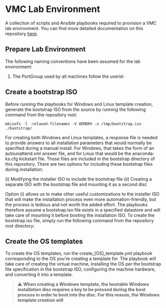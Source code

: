 # VMC Lab Environment
A collection of scripts and Ansible playbooks required to provision a VMC lab environment. You
can find more detailed documentation on this repository [here](http://www.google.com).

## Prepare Lab Environment
The following naming conventions have been assumed for the lab environment:
1. The PortGroup used by all machines follow the userid-

## Create a bootstrap ISO
Before running the playbooks for Windows and Linux template creation, generate the bootstrap ISO
from the source by running the following command from the repository root:

`mkisofs -l -relaxed-filenames -V OEMDRV -o /tmp/bootstrap.iso ./bootstrap/`

For creating both Windows and Linux templates, a response file is needed to provide answers to all
installation parameters that would normally be specified during a manual install. For Windows, that
takes the form of an autounattend.xml answer file, and for Linux that would be the anaconda-ks.cfg
kickstart file. Those files are included in the bootstrap directory of this repository. There are
two options for including these bootstrap files during installation:

(i) Modifying the installer ISO to include the bootstrap file
(ii) Creating a separate ISO with the bootstrap file and mounting it as a second disc

Option (i) allows us to make other useful customizations to the installer ISO that will make the
installation process even more automation-friendly, but the process is tedious and not worth the
added effort. The playbooks therefore assume a bootstrap.iso file exists in a specified datastore
and will take care of mounting it before booting the installation ISO. To create the bootstrap.iso
file, simply run the following command from the repository root directory:

## Create the OS templates
To create the OS templates, run the create\_[OS]\_template.yml playbook corresponding to the OS
you're creating a template for. The playbook will take care of creating the virtual machine,
installing the OS per the bootstrap file specification in the bootstrap ISO, configuring the
machine hardware, and converting it into a template.

> :warning: **When creating a Windows template, the bootable Windows installation disc requires
a key to be pressed during the boot process in order to boot into the disc. For this reason,
the Windows template creation will**
